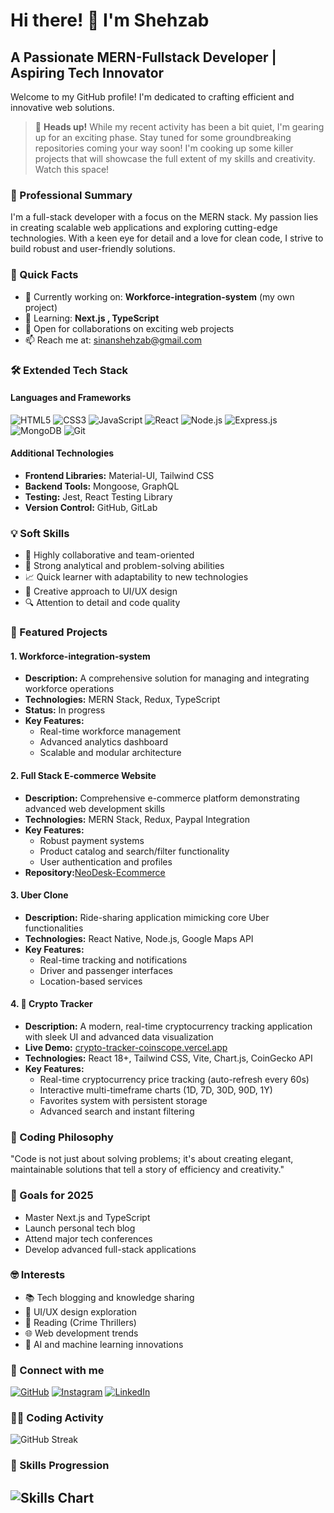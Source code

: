 # Hi there! 👋 I'm Shehzab
## A Passionate MERN-Fullstack Developer | Aspiring Tech Innovator
Welcome to my GitHub profile! I'm dedicated to crafting efficient and innovative web solutions.
> 🚀 **Heads up!** While my recent activity has been a bit quiet, I'm gearing up for an exciting phase. Stay tuned for some groundbreaking repositories coming your way soon! I'm cooking up some killer projects that will showcase the full extent of my skills and creativity. Watch this space!

### 💼 Professional Summary
I'm a full-stack developer with a focus on the MERN stack. My passion lies in creating scalable web applications and exploring cutting-edge technologies. With a keen eye for detail and a love for clean code, I strive to build robust and user-friendly solutions.

### 🚀 Quick Facts
- 🔭 Currently working on: **Workforce-integration-system** (my own project)
- 🌱 Learning: **Next.js , TypeScript**
- 💼 Open for collaborations on exciting web projects
- 📫 Reach me at: [sinanshehzab@gmail.com](mailto:sinanshehzab@gmail.com)

### 🛠️ Extended Tech Stack
#### Languages and Frameworks
![HTML5](https://img.shields.io/badge/-HTML5-E34F26?style=flat-square&logo=html5&logoColor=white)
![CSS3](https://img.shields.io/badge/-CSS3-1572B6?style=flat-square&logo=css3)
![JavaScript](https://img.shields.io/badge/-JavaScript-F7DF1E?style=flat-square&logo=javascript&logoColor=black)
![React](https://img.shields.io/badge/-React-61DAFB?style=flat-square&logo=react&logoColor=black)
![Node.js](https://img.shields.io/badge/-Node.js-339933?style=flat-square&logo=node.js&logoColor=white)
![Express.js](https://img.shields.io/badge/-Express.js-000000?style=flat-square&logo=express&logoColor=white)
![MongoDB](https://img.shields.io/badge/-MongoDB-47A248?style=flat-square&logo=mongodb&logoColor=white)
![Git](https://img.shields.io/badge/-Git-F05032?style=flat-square&logo=git&logoColor=white)

#### Additional Technologies

- **Frontend Libraries:** Material-UI, Tailwind CSS
- **Backend Tools:** Mongoose, GraphQL
- **Testing:** Jest, React Testing Library
- **Version Control:** GitHub, GitLab

### 💡 Soft Skills
- 🤝 Highly collaborative and team-oriented
- 🧩 Strong analytical and problem-solving abilities
- 📈 Quick learner with adaptability to new technologies
- 🎨 Creative approach to UI/UX design
- 🔍 Attention to detail and code quality

### 🌟 Featured Projects
#### 1. Workforce-integration-system 
- **Description:** A comprehensive solution for managing and integrating workforce operations
- **Technologies:** MERN Stack, Redux, TypeScript
- **Status:** In progress
- **Key Features:**
  - Real-time workforce management
  - Advanced analytics dashboard
  - Scalable and modular architecture

#### 2. Full Stack E-commerce Website
- **Description:** Comprehensive e-commerce platform demonstrating advanced web development skills
- **Technologies:** MERN Stack, Redux, Paypal Integration
- **Key Features:**
  - Robust payment systems
  - Product catalog and search/filter functionality
  - User authentication and profiles
- **Repository:**[NeoDesk-Ecommerce](https://github.com/shehzab/NeoDesk-Ecommerce)


#### 3. Uber Clone
- **Description:** Ride-sharing application mimicking core Uber functionalities
- **Technologies:** React Native, Node.js, Google Maps API
- **Key Features:**
  - Real-time tracking and notifications
  - Driver and passenger interfaces
  - Location-based services

#### 4. 🚀 Crypto Tracker  
- **Description:** A modern, real-time cryptocurrency tracking application with sleek UI and advanced data visualization  
- **Live Demo:** [crypto-tracker-coinscope.vercel.app](https://crypto-tracker-coinscope.vercel.app/)  
- **Technologies:** React 18+, Tailwind CSS, Vite, Chart.js, CoinGecko API  
- **Key Features:**  
  - Real-time cryptocurrency price tracking (auto-refresh every 60s)  
  - Interactive multi-timeframe charts (1D, 7D, 30D, 90D, 1Y)  
  - Favorites system with persistent storage  
  - Advanced search and instant filtering  
   
  


### 💬 Coding Philosophy
"Code is not just about solving problems; it's about creating elegant, maintainable solutions that tell a story of efficiency and creativity."

### 🎯 Goals for 2025
- Master Next.js and TypeScript
- Launch personal tech blog
- Attend major tech conferences
- Develop advanced full-stack applications


### 🤓 Interests
- 📚 Tech blogging and knowledge sharing
- 🎨 UI/UX design exploration
- 📖 Reading (Crime Thrillers)
- 🌐 Web development trends
- 🤖 AI and machine learning innovations

### 🤝 Connect with me
[![GitHub](https://img.shields.io/badge/-GitHub-181717?style=flat-square&logo=github)](https://github.com/shehzab)
[![Instagram](https://img.shields.io/badge/-Instagram-E4405F?style=flat-square&logo=instagram&logoColor=white)](https://instagram.com/_shehzab_)
[![LinkedIn](https://img.shields.io/badge/-LinkedIn-0A66C2?style=flat-square&logo=linkedin)](https://www.linkedin.com/in/shehzab)

### 👨‍💻 Coding Activity
![GitHub Streak](https://github-readme-streak-stats.herokuapp.com/?user=shehzab&theme=dark)



### 🚀 Skills Progression
![Skills Chart](https://github-readme-stats.vercel.app/api/top-langs/?username=shehzab&layout=compact&theme=radical)
---
